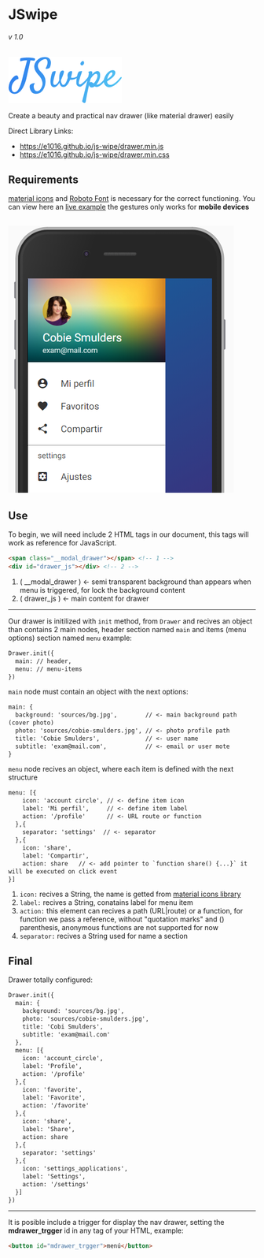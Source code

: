 # JSwipe
###### v 1.0

![Swipe Drawer Screenshot](screenshots/JSwipe.png "Swipe Drawer ss")

Create a beauty and practical nav drawer (like material drawer) easily

Direct Library Links:
* https://e1016.github.io/js-wipe/drawer.min.js
* https://e1016.github.io/js-wipe/drawer.min.css

## Requirements

[material icons](https://material.io/icons/) and [Roboto Font](https://fonts.google.com/specimen/Roboto) is necessary for the correct functioning. You can view here an [live example](https://e1016.github.io/js-wipe/) the gestures only works for **mobile devices**

![Swipe Drawer Screenshot](screenshots/ss.png "Swipe Drawer ss")
---

## Use

To begin, we will need include 2 HTML tags in our document, this tags will work as reference for JavaScript.

```HTML
<span class="__modal_drawer"></span> <!-- 1 -->
<div id="drawer_js"></div> <!-- 2 -->
```

1. ( __modal_drawer ) <- semi transparent background than appears when menu is triggered, for lock the background content
2. ( drawer_js ) <- main content for drawer

---

Our drawer is initilized with `init` method, from `Drawer` and recives an object than contains 2 main nodes, header section named `main` and items (menu options) section named `menu` example:

```JS
Drawer.init({
  main: // header,
  menu: // menu-items
})

```
`main` node must contain an object with the next options:

```JS
main: {
  background: 'sources/bg.jpg',        // <- main background path (cover photo)
  photo: 'sources/cobie-smulders.jpg', // <- photo profile path
  title: 'Cobie Smulders',             // <- user name
  subtitle: 'exam@mail.com',           // <- email or user mote
}
```

`menu` node recives an object, where each item is defined with the next structure

```JS
menu: [{
    icon: 'account circle', // <- define item icon
    label: 'Mi perfil',     // <- define item label
    action: '/profile'      // <- URL route or function
  },{
    separator: 'settings'  // <- separator
  },{
    icon: 'share',
    label: 'Compartir',
    action: share   // <- add pointer to `function share() {...}` it will be executed on click event
}]
```

1. `icon:` recives a String, the name is getted from [material icons library](https://material.io/icons/)
2. `label:` recives a String, conatains label for menu item
3. `action:` this element can recives a path (URL|route) or a function, for function we pass a reference, without "quotation marks" and () parenthesis, anonymous functions are not supported for now
4. `separator:` recives a String used for name a section

## Final

Drawer totally configured:

```JS
Drawer.init({
  main: {
    background: 'sources/bg.jpg',
    photo: 'sources/cobie-smulders.jpg',
    title: 'Cobi Smulders',
    subtitle: 'exam@mail.com'
  },
  menu: [{
    icon: 'account_circle',
    label: 'Profile',
    action: '/profile'
  },{
    icon: 'favorite',
    label: 'Favorite',
    action: '/favorite'
  },{
    icon: 'share',
    label: 'Share',
    action: share
  },{
    separator: 'settings'
  },{
    icon: 'settings_applications',
    label: 'Settings',
    action: '/settings'
  }]
})
```
---

It is posible include a trigger for display the nav drawer, setting the **mdrawer_trgger** id in any tag of your HTML, example:

```HTML
<button id="mdrawer_trgger">menú</button>
```

